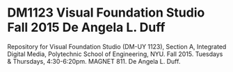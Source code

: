 # DM1123 Visual Foundation Studio Fall 2015 De Angela L. Duff
Repository for Visual Foundation Studio (DM-UY 1123), Section A, Integrated Digital Media, Polytechnic School of Engineering, NYU. Fall 2015. Tuesdays & Thursdays, 4:30-6:20pm. MAGNET 811. De Angela L. Duff.

